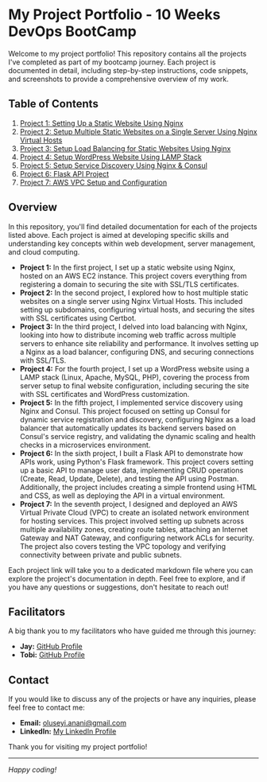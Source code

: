 # My Project Portfolio - 10 Weeks DevOps BootCamp

Welcome to my project portfolio! This repository contains all the projects I've completed as part of my bootcamp journey. Each project is documented in detail, including step-by-step instructions, code snippets, and screenshots to provide a comprehensive overview of my work.

## Table of Contents

1. [Project 1: Setting Up a Static Website Using Nginx](projects/project-1.md)
2. [Project 2: Setup Multiple Static Websites on a Single Server Using Nginx Virtual Hosts](projects/project-2.md)
3. [Project 3: Setup Load Balancing for Static Websites Using Nginx](projects/project-3.md)
4. [Project 4: Setup WordPress Website Using LAMP Stack](projects/project-4.md)
5. [Project 5: Setup Service Discovery Using Nginx & Consul](projects/project-5.md)
6. [Project 6: Flask API Project](projects/project-6.md)
7. [Project 7: AWS VPC Setup and Configuration](projects/project-7.md)

## Overview

In this repository, you'll find detailed documentation for each of the projects listed above. Each project is aimed at developing specific skills and understanding key concepts within web development, server management, and cloud computing.

- **Project 1:** In the first project, I set up a static website using Nginx, hosted on an AWS EC2 instance. This project covers everything from registering a domain to securing the site with SSL/TLS certificates.
- **Project 2:** In the second project, I explored how to host multiple static websites on a single server using Nginx Virtual Hosts. This included setting up subdomains, configuring virtual hosts, and securing the sites with SSL certificates using Certbot.
- **Project 3:** In the third project, I delved into load balancing with Nginx, looking into how to distribute incoming web traffic across multiple servers to enhance site reliability and performance. It involves setting up a Nginx as a load balancer, configuring DNS, and securing connections with SSL/TLS.
- **Project 4:** For the fourth project, I set up a WordPress website using a LAMP stack (Linux, Apache, MySQL, PHP), covering the process from server setup to final website configuration, including securing the site with SSL certificates and WordPress customization.
- **Project 5:** In the fifth project, I implemented service discovery using Nginx and Consul. This project focused on setting up Consul for dynamic service registration and discovery, configuring Nginx as a load balancer that automatically updates its backend servers based on Consul's service registry, and validating the dynamic scaling and health checks in a microservices environment.
- **Project 6:** In the sixth project, I built a Flask API to demonstrate how APIs work, using Python's Flask framework. This project covers setting up a basic API to manage user data, implementing CRUD operations (Create, Read, Update, Delete), and testing the API using Postman. Additionally, the project includes creating a simple frontend using HTML and CSS, as well as deploying the API in a virtual environment.
- **Project 7:** In the seventh project, I designed and deployed an AWS Virtual Private Cloud (VPC) to create an isolated network environment for hosting services. This project involved setting up subnets across multiple availability zones, creating route tables, attaching an Internet Gateway and NAT Gateway, and configuring network ACLs for security. The project also covers testing the VPC topology and verifying connectivity between private and public subnets.

Each project link will take you to a dedicated markdown file where you can explore the project's documentation in depth. Feel free to explore, and if you have any questions or suggestions, don't hesitate to reach out!

## Facilitators

A big thank you to my facilitators who have guided me through this journey:

- **Jay:** [GitHub Profile](https://github.com/StrangeJay/devops-beginner-bootcamp)
- **Tobi:** [GitHub Profile](https://github.com/TobiOlajumoke/devops-beginner-bootcamp)

## Contact

If you would like to discuss any of the projects or have any inquiries, please feel free to contact me:

- **Email:** [oluseyi.anani@gmail.com](mailto:oluseyi.anani@gmail.com)
- **LinkedIn:** [My LinkedIn Profile](https://www.linkedin.com/in/anasey)

Thank you for visiting my project portfolio!

---

*Happy coding!*
